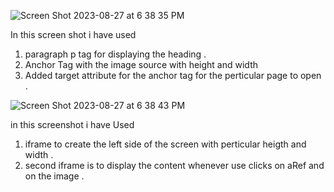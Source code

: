 
![Screen Shot 2023-08-27 at 6 38 35 PM](https://github.com/santosh337/HTML/assets/19283972/66727aae-60e6-4d9f-a458-9b6de0af997d)

In this screen shot i have used 
1. paragraph p tag for displaying the heading .
2. Anchor Tag with the image source with height and width
3. Added target attribute for the anchor tag for the perticular page to open . 


![Screen Shot 2023-08-27 at 6 38 43 PM](https://github.com/santosh337/HTML/assets/19283972/ddc892e2-9214-4501-a41f-9627fc962c2c)

in this screenshot i have Used

1. iframe to create the left side of the screen with perticular heigth and width .
2. second iframe is to display the content whenever use clicks on aRef and on the image .

